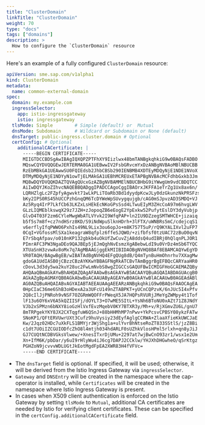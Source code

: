 ```yaml
---
title: "ClusterDomain"
linkTitle: "ClusterDomain"
weight: 70
type: "docs"
tags: ["domains"]
description: >
  How to configure the `ClusterDomain` resource
---
```


Here's an example of a fully configured `ClusterDomain` resource:

```yaml
apiVersion: sme.sap.com/v1alpha1
kind: ClusterDomain
metadata:
  name: common-external-domain
spec:
  domain: my.example.com
  ingressSelector:
    app: istio-ingressgateway
    istio: ingressgateway
  tlsMode: Simple        # Simple (default) or  Mutual
  dnsMode: Subdomain     # Wildcard or Subdomain or None (default)
  dnsTarget: public-ingress.cluster.domain # Optional
  certConfig: # Optional
    additionalCACertificate: |
      -----BEGIN CERTIFICATE-----
      MIIGTDCCBDSgAwIBAgIQXQPZPTFhXY9Iizlwx48bmTANBgkqhkiG9w0BAQsFADBO
      MQswCQYDVQQGEwJERTERMA8GA1UEBwwIV2FsbGRvcmYxDzANBgNVBAoMBlNBUCBB
      RzEbMBkGA1UEAwwSU0FQIEdsb2JhbCBSb290IENBMB4XDTEyMDQyNjE1NDE1NVoX
      DTMyMDQyNjE1NDYyN1owTjELMAkGA1UEBhMCREUxETAPBgNVBAcMCFdhbGxkb3Jm
      MQ8wDQYDVQQKDAZTQVAgQUcxGzAZBgNVBAMMElNBUCBHbG9iYWwgUm9vdCBDQTCC
      AiIwDQYJKoZIhvcNAQEBBQADggIPADCCAgoCggIBAOrxJKFFA1eTrZg1Ux8ax6n/
      LQRHZlgLc2FZpfyAgwvkt71wLkPLiTOaRb3Bd1dyydpKcwJLy0dzGkunzNkPRSFzs
      bKy2IPS0RS45hUCCPzhGnqQM6TcDYWeWpSUvygqujgb/cAG0mSJpvzAD3SMDQ+VJ
      Az5Ryq4IrP7LkfCb63LKZxLsHEkEcNKoGPsSsd4LTwuEIyM3ZHcCoA97m6hvgLWV
      GLzLIQMEblkswqX29z7JZH+zJopoqZB6eEogE2YpExkw52PufytEslDY3dyVubjp
      GlvD4T03F2zm6CYleMwgWbATLVYvk2I9WfqPAP+ln2IU9DZzegSMTWHCE+jizaiq
      b5f5s7m8f+cz7ndHSrz8KD/S9iNdWpuSlknHDrh+3lFTX/uWNBRs5mC/cdejcqS1
      v6erflyIfqPWWO6PxhIs49NL9Lix3ou6opJo+m8K757T5uP/rQ9KYALIXvl2uFP7
      0CqI+VGfossMlSXa1keagraW8qfplz6ffeSJQWO/+zifbfsf0tzUAC72zBuO0qvN
      E7rSbqAfpav/o010nKP132gbkb4uOkUfZwCuvZjA8ddsQ4udIBRj0hQlqnPLJOR1
      PImrAFC3PW3NgaDEo9QAJBEp5jEJmQghNvEsmzXgABebwLdI9u0VrDz4mSb6TYQC
      XTUaSnH3zvwAv8oMx7q7AgMBAAGjggEkMIIBIDAOBgNVHQ8BAf8EBAMCAQYwEgYD
      VR0TAQH/BAgwBgEB/wIBATAdBgNVHQ4EFgQUg8dB/Q4mTynBuHmOhnrhv7XXagMw
      gdoGA1UdIASB0jCBzzCBzAYKKwYBBAGFNgRkATCBvTAmBggrBgEFBQcCARYaaHR0
      cDovL3d3dy5wa2kuY28uc2FwLmNvbS8wgZIGCCsGAQUFBwICMIGFHoGCAEMAZQBy
      AHQAaQBmAGkAYwBhAHQAZQAgAFAAbwBsAGkAYwB5ACAAYQBuAGQAIABDAGUAcgB0
      AGkAZgBpAGMAYQB0AGkAbwBuACAAUAByAGEAYwB0AGkAYwBlACAAUwB0AGEAdABl
      AG0AZQBuAHQAIABvAGYAIABTAEEAUAAgAEEARzANBgkqhkiG9w0BAQsFAAOCAgEA
      0HpCIaC36me6ShB3oHDexA2a3UFcU149nZTABPKT+yUCnCQPzvK/6nJUc5I4xPfv
      2Q8cIlJjPNRoh9vNSF7OZGRmWQOFFrPWeqX5JA7HQPsRVURjJMeYgZWMpy4t1Tof
      lF13u6OY6xV6A5kQZIISFj/dOYLT3+O7wME5SItL+YsNh6BToNU0xAZt71Z8JNdY
      VJb2xSPMzn6bNXY8ioGzHlVxfEvzMqebV0KY7BTXR3y/Mh+v/RjXGmvZU6L/gnU7
      8mTRPgekYKY8JX2CXTqgfuW6QSnJ+88bHHMhMP7nPwv+YkPcsvCPBSY08ykzFATw
      SNoKP1/QFtERVUwrUXt3Cufz9huVysiy23dEyfAglgCCRWA+ZlaaXfieKkUWCJaE
      Kw/2Jqz02HDc7uXkFLS1BMYjr3WjShg1a+ulYvrBhNtseRoZT833SStlS/jzZ8Bi
      c1dt7UOiIZCGUIODfcZhO8l4mtjh034hdARLF0sUZhkVlosHPml5rlxh+qn8yJiJ
      GJ7CUQtNCDBVGksVlwew/+XnesITxrDjUMu+2297at7wjBwCnO93zr1/wsx1e2Um
      Xn+IfM6K/pbDar/y6uI9rHlyWu4iJ6cg7DAPJ2CCklw/YHJXhDHGwheO/qSrKtgz
      PGHZoN9jcvvvWDLUGtJkEotMgdFpEA2XWR83H4fVFVc=
      -----END CERTIFICATE-----
```

- The `dnsTarget` field is optional. If specified, it will be used; otherwise, it will be derived from the Istio Ingress Gateway via `ingressSelector`.
- `Gateway` and `DNSEntry` will be created in the namespace where the cap-operator is installed, while `Certificates` will be created in the namespace where Istio Ingress Gateway is present.
- In cases when X509 client authentication is enforced on the Istio Gateway by setting `tlsMode` to `Mutual`, additional CA certificates are needed by Istio for verifying client certificates. These can be specified in the `certConfig.additionalCACertificate` field.

